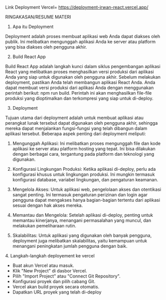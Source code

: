 Link Deployment Vercel= https://deployment-irwan-react.vercel.app/


RINGAKASAN/RESUME MATERI

1. Apa itu Deployment

<p>Deployment adalah proses membuat aplikasi web Anda dapat diakses oleh publik. Ini melibatkan mengunggah aplikasi Anda ke server atau platform yang bisa diakses oleh pengguna akhir.</p>

2. Build React App

<p>Build React App adalah langkah kunci dalam siklus pengembangan aplikasi React yang melibatkan proses menghasilkan versi produksi dari aplikasi Anda yang siap untuk digunakan oleh pengguna akhir.
Sebelum melakukan deployment, pastikan Anda telah membangun aplikasi React Anda. Anda dapat membuat versi produksi dari aplikasi Anda dengan menggunakan perintah berikut: npm run build. Perintah ini akan menghasilkan file-file produksi yang dioptimalkan dan terkompresi yang siap untuk di-deploy.</p>

3. Deployment

<p>Tujuan utama dari deployment adalah untuk membuat aplikasi atau perangkat lunak tersebut dapat digunakan oleh pengguna akhir, sehingga mereka dapat menjalankan fungsi-fungsi yang telah dibangun dalam aplikasi tersebut. Beberapa aspek penting dari deployment meliputi:</p>

1. Mengunggah Aplikasi: Ini melibatkan proses mengunggah file dan kode aplikasi ke server atau platform hosting yang tepat. Ini bisa dilakukan dengan berbagai cara, tergantung pada platform dan teknologi yang digunakan.

2. Konfigurasi Lingkungan Produksi: Ketika aplikasi di-deploy, perlu ada konfigurasi khusus untuk lingkungan produksi. Ini mungkin termasuk konfigurasi database, variabel lingkungan, dan pengaturan keamanan.

3. Mengelola Akses: Untuk aplikasi web, pengelolaan akses dan otentikasi sangat penting. Ini termasuk pengaturan perizinan dan login agar pengguna dapat mengakses hanya bagian-bagian tertentu dari aplikasi sesuai dengan hak akses mereka.

4. Memantau dan Mengelola: Setelah aplikasi di-deploy, penting untuk memantau kinerjanya, menangani permasalahan yang muncul, dan melakukan pemeliharaan rutin.

5. Skalabilitas: Untuk aplikasi yang digunakan oleh banyak pengguna, deployment juga melibatkan skalabilitas, yaitu kemampuan untuk menangani peningkatan jumlah pengguna dengan baik.

<p>4. Langkah-langkah deployement ke vercel</p>

- Buat akun Vercel atau masuk.
- Klik "New Project" di dasbor Vercel.
- Pilih "Import Project" atau "Connect Git Repository".
- Konfigurasi proyek dan pilih cabang Git.
- Vercel akan build proyek secara otomatis.
- Dapatkan URL proyek yang telah di-deploy
